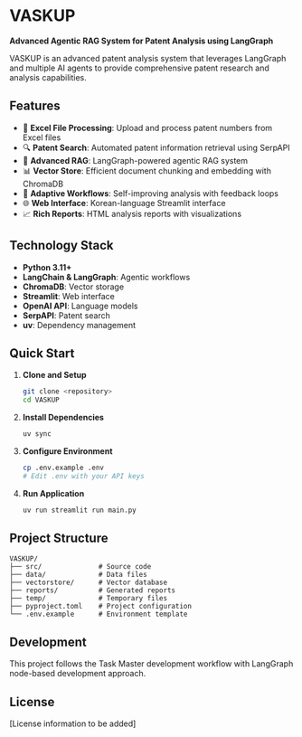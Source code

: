 # VASKUP

**Advanced Agentic RAG System for Patent Analysis using LangGraph**

VASKUP is an advanced patent analysis system that leverages LangGraph and multiple AI agents to provide comprehensive patent research and analysis capabilities.

## Features

- 📄 **Excel File Processing**: Upload and process patent numbers from Excel files
- 🔍 **Patent Search**: Automated patent information retrieval using SerpAPI
- 🧠 **Advanced RAG**: LangGraph-powered agentic RAG system
- 📊 **Vector Store**: Efficient document chunking and embedding with ChromaDB
- 🔄 **Adaptive Workflows**: Self-improving analysis with feedback loops
- 🌐 **Web Interface**: Korean-language Streamlit interface
- 📈 **Rich Reports**: HTML analysis reports with visualizations

## Technology Stack

- **Python 3.11+**
- **LangChain & LangGraph**: Agentic workflows
- **ChromaDB**: Vector storage
- **Streamlit**: Web interface
- **OpenAI API**: Language models
- **SerpAPI**: Patent search
- **uv**: Dependency management

## Quick Start

1. **Clone and Setup**
   ```bash
   git clone <repository>
   cd VASKUP
   ```

2. **Install Dependencies**
   ```bash
   uv sync
   ```

3. **Configure Environment**
   ```bash
   cp .env.example .env
   # Edit .env with your API keys
   ```

4. **Run Application**
   ```bash
   uv run streamlit run main.py
   ```

## Project Structure

```
VASKUP/
├── src/              # Source code
├── data/             # Data files
├── vectorstore/      # Vector database
├── reports/          # Generated reports
├── temp/             # Temporary files
├── pyproject.toml    # Project configuration
└── .env.example      # Environment template
```

## Development

This project follows the Task Master development workflow with LangGraph node-based development approach.

## License

[License information to be added] 